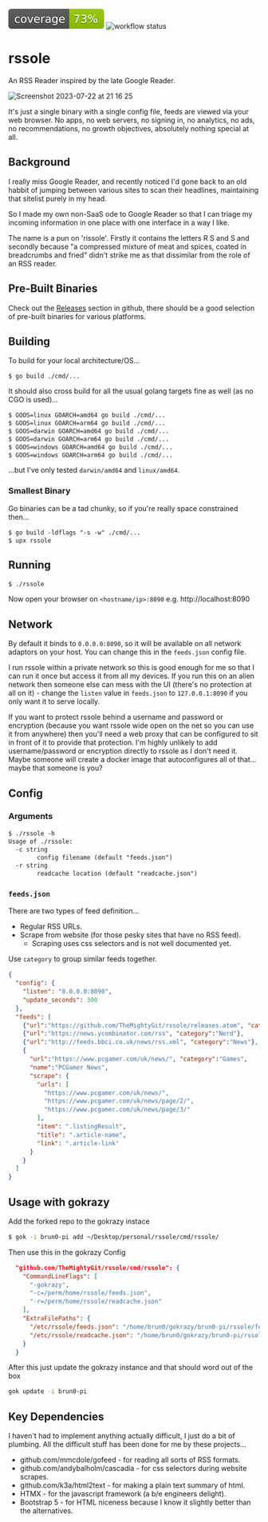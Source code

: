 ![badge](./badge.svg) ![workflow status](https://github.com/TheMightyGit/rssole/actions/workflows/build.yml/badge.svg)

# rssole

An RSS Reader inspired by the late Google Reader.

![Screenshot 2023-07-22 at 21 16 25](https://github.com/TheMightyGit/rssole/assets/888751/703bd856-e777-4010-91ea-a8e5487f48b4)

It's just a single binary with a single config file, feeds are viewed via your web browser. No apps, no web servers, no signing in, no analytics,
no ads, no recommendations, no growth objectives, absolutely nothing special at all.

## Background

I really miss Google Reader, and recently noticed I'd gone back to an old habbit of jumping between various sites to scan their headlines, maintaining that sitelist purely in my head.

So I made my own non-SaaS ode to Google Reader so that I can triage my incoming information in one place with one interface in a way I like.

The name is a pun on 'rissole'. Firstly it contains the letters R S and S and secondly because "a compressed mixture of meat and spices, coated in breadcrumbs and fried"
didn't strike me as that dissimilar from the role of an RSS reader.

## Pre-Built Binaries

Check out the [Releases](https://github.com/TheMightyGit/rssole/releases/) section in github, there should be a good selection of pre-built binaries
for various platforms.

## Building

To build for your local architecture/OS...

```console
$ go build ./cmd/...
```

It should also cross build for all the usual golang targets fine as well (as no CGO is used)...

```console
$ GOOS=linux GOARCH=amd64 go build ./cmd/...
$ GOOS=linux GOARCH=arm64 go build ./cmd/...
$ GOOS=darwin GOARCH=amd64 go build ./cmd/...
$ GOOS=darwin GOARCH=arm64 go build ./cmd/...
$ GOOS=windows GOARCH=amd64 go build ./cmd/...
$ GOOS=windows GOARCH=arm64 go build ./cmd/...
```

...but I've only tested `darwin/amd64` and `linux/amd64`.

### Smallest Binary

Go binaries can be a tad chunky, so if you're really space constrained then...

```console
$ go build -ldflags "-s -w" ./cmd/...
$ upx rssole
```

## Running

```console
$ ./rssole
```

Now open your browser on `<hostname/ip>:8090` e.g. http://localhost:8090

## Network

By default it binds to `0.0.0.0:8090`, so it will be available on all network adaptors
on your host. You can change this in the `feeds.json` config file.

I run rssole within a private network so this is good enough for me so that I can run it once but
access it from all my devices. If you run this on an alien network then someone else can mess with
the UI (there's no protection at all on it) - change the `listen` value in `feeds.json` to
`127.0.0.1:8090` if you only want it to serve locally.

If you want to protect rssole behind a username and password or encryption (because you want rssole wide
open on the net so you can use it from anywhere) then you'll need a web proxy that can be configured
to sit in front of it to provide that protection. I'm highly unlikely to add username/password or encryption
directly to rssole as I don't need it. Maybe someone will create a docker image that autoconfigures all of that... maybe that someone is you?

## Config

### Arguments

```console
$ ./rssole -h
Usage of ./rssole:
  -c string
        config filename (default "feeds.json")
  -r string
        readcache location (default "readcache.json")
```

### `feeds.json`

There are two types of feed definition...

- Regular RSS URLs.
- Scrape from website (for those pesky sites that have no RSS feed).
  - Scraping uses css selectors and is not well documented yet.

Use `category` to group similar feeds together.

```json
{
  "config": {
    "listen": "0.0.0.0:8090",
    "update_seconds": 300
  },
  "feeds": [
    {"url":"https://github.com/TheMightyGit/rssole/releases.atom", "category":"Github Releases"},
    {"url":"https://news.ycombinator.com/rss", "category":"Nerd"},
    {"url":"http://feeds.bbci.co.uk/news/rss.xml", "category":"News"},
    {
      "url":"https://www.pcgamer.com/uk/news/", "category":"Games",
      "name":"PCGamer News",
      "scrape": {
        "urls": [
          "https://www.pcgamer.com/uk/news/",
          "https://www.pcgamer.com/uk/news/page/2/",
          "https://www.pcgamer.com/uk/news/page/3/"
        ],
        "item": ".listingResult",
        "title": ".article-name",
        "link": ".article-link"
      }
    }
  ]
}
```

## Usage with gokrazy

Add the forked repo to the gokrazy instace

``` bash
$ gok -i brun0-pi add ~/Desktop/personal/rssole/cmd/rssole/
```

Then use this in the gokrazy Config

``` json
  "github.com/TheMightyGit/rssole/cmd/rssole": {
    "CommandLineFlags": [
      "-gokrazy",
      "-c=/perm/home/rssole/feeds.json",
      "-r=/perm/home/rssole/readcache.json"
    ],
    "ExtraFilePaths": {
      "/etc/rssole/feeds.json": "/home/brun0/gokrazy/brun0-pi/rssole/feeds.json",
      "/etc/rssole/readcache.json": "/home/brun0/gokrazy/brun0-pi/rssole/readcache.json"
    }
  }
```

After this just update the gokrazy instance and that should word out of the box

``` bash
gok update -i brun0-pi
```

## Key Dependencies

I haven't had to implement anything actually difficult, I just do a bit of plumbing.
All the difficult stuff has been done for me by these projects...

- github.com/mmcdole/gofeed - for reading all sorts of RSS formats.
- github.com/andybalholm/cascadia - for css selectors during website scrapes.
- github.com/k3a/html2text - for making a plain text summary of html.
- HTMX - for the javascript framework (a b/e engineers delight).
- Bootstrap 5 - for HTML niceness because I know it slightly better than the alternatives.
